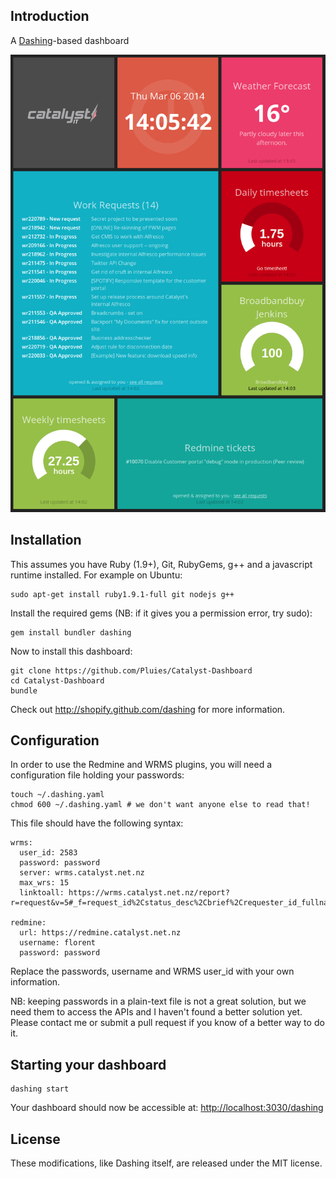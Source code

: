 ## Introduction

A [Dashing](http://shopify.github.com/dashing)-based dashboard 

![screenshot](https://github.com/Pluies/Catalyst-Dashboard/blob/master/public/screenshot.png?raw=true)

## Installation

This assumes you have Ruby (1.9+), Git, RubyGems, g++ and a javascript runtime installed. For example on Ubuntu:

    sudo apt-get install ruby1.9.1-full git nodejs g++

Install the required gems (NB: if it gives you a permission error, try sudo):

    gem install bundler dashing

Now to install this dashboard:

    git clone https://github.com/Pluies/Catalyst-Dashboard
    cd Catalyst-Dashboard
    bundle

Check out http://shopify.github.com/dashing for more information.

## Configuration

In order to use the Redmine and WRMS plugins, you will need a configuration file holding your passwords:

    touch ~/.dashing.yaml
    chmod 600 ~/.dashing.yaml # we don't want anyone else to read that!

This file should have the following syntax:

    wrms:
      user_id: 2583
      password: password
      server: wrms.catalyst.net.nz
      max_wrs: 15
      linktoall: https://wrms.catalyst.net.nz/report?r=request&v=5#_f=request_id%2Cstatus_desc%2Cbrief%2Crequester_id_fullname&_o=request_id&_d=desc&_s=200&_p=1&allocated_to=MY_USER_ID&last_status=A%2CB%2CE%2CD%2CI%2CK%2CL%2CN%2CQ%2CP%2CS%2CR%2CU%2CW%2CV%2CZ

    redmine:
      url: https://redmine.catalyst.net.nz
      username: florent
      password: password

Replace the passwords, username and WRMS user_id with your own information.

NB: keeping passwords in a plain-text file is not a great solution, but we need them to access the APIs and I haven't found a better solution yet. Please contact me or submit a pull request if you know of a better way to do it.

## Starting your dashboard    

    dashing start

Your dashboard should now be accessible at: [http://localhost:3030/dashing](http://localhost:3030/dashing)

## License

These modifications, like Dashing itself, are released under the MIT license.

